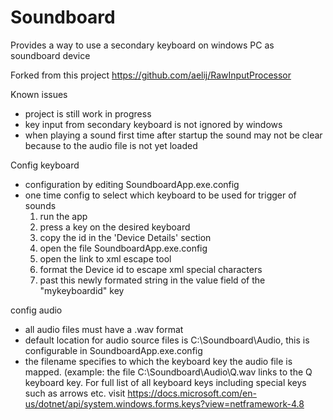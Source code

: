 Soundboard
=================

Provides a way to use a secondary keyboard on windows PC as soundboard device

Forked from this project
https://github.com/aelij/RawInputProcessor

Known issues
- project is still work in progress 
- key input from secondary keyboard is not ignored by windows
- when playing a sound first time after startup the sound may not be clear because to the audio file is not yet loaded

Config keyboard
- configuration by editing SoundboardApp.exe.config
- one time config to select which keyboard to be used for trigger of sounds
    1) run the app
	2) press a key on the desired keyboard
	3) copy the id in the 'Device Details' section
	4) open the file SoundboardApp.exe.config
	5) open the link to xml escape tool
	6) format the Device id to escape xml special characters
	7) past this newly formated string in the value field of the "mykeyboardid" key

config audio
- all audio files must have a .wav format
- default location for audio source files is C:\Soundboard\Audio\, this is configurable in SoundboardApp.exe.config
- the filename specifies to which the keyboard key the audio file is mapped. 
    (example: the file C:\Soundboard\Audio\Q.wav links to the Q keyboard key. For full list of all keyboard keys including special keys such as arrows etc. visit https://docs.microsoft.com/en-us/dotnet/api/system.windows.forms.keys?view=netframework-4.8 